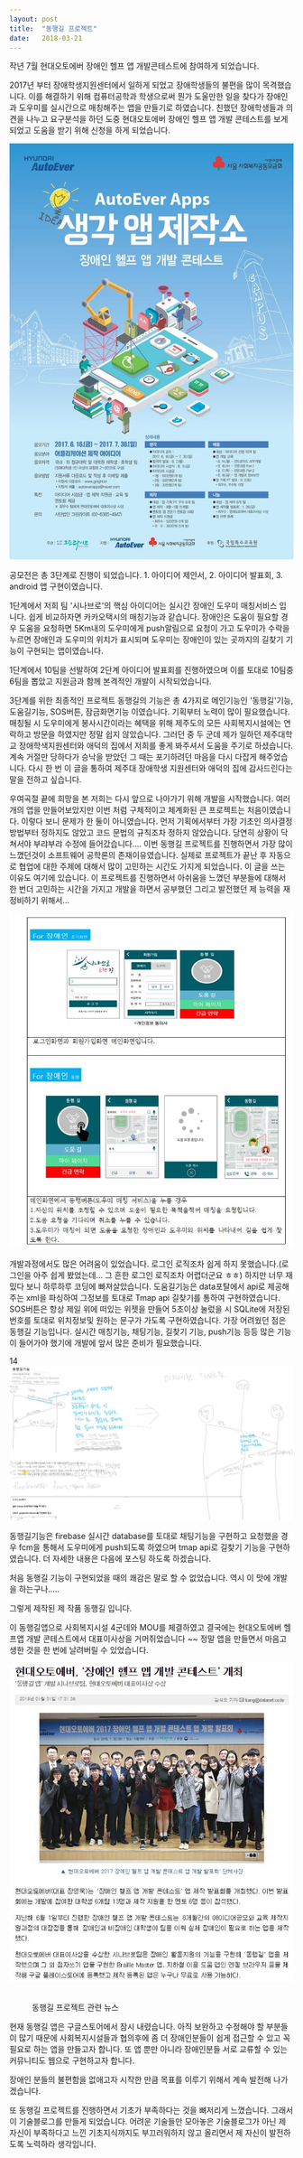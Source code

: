 ```yaml
---
layout: post
title:  "동행길 프로젝트"
date:   2018-03-21
---
```


<p class="intro"><span class="dropcap">작</span>년 7월 현대오토에버 장애인 헬프 앱 개발콘테스트에 참여하게 되었습니다.</p>

2017년 부터 장애학생지원센터에서 일하게 되었고 장애학생들의 불편을 많이 목격했습니다. 이를 해결하기 위해 컴퓨터공학과 학생으로써 뭔가 도울만한 일을 찾다가 장애인과 도우미를 실시간으로 매칭해주는 앱을 만들기로 하였습니다. 친했던 장애학생들과 의견을 나누고 요구분석을 하던 도중 현대오토에버 장애인 헬프 앱 개발 콘테스트를 보게되었고 도움을 받기 위해 신청을 하게 되었습니다.



![헬프앱 개발 콘테스트](/assets/img/helpapp.jpg)

공모전은 총 3단계로 진행이 되었습니다. 1. 아이디어 제안서, 2. 아이디어 발표회, 3. android 앱 구현이였습니다.

1단계에서 저희 팀 '시나브로'의 핵심 아이디어는 실시간 장애인 도우미 매칭서비스 입니다. 쉽게 비교하자면 카카오택시의 매칭기능과 같습니다.
장애인은 도움이 필요할 경우 도움을 요청하면 5Km내의 도우미에게 push알림으로 요청이 가고 도우미가 수락을 누르면 장애인과 도우미의 위치가 표시되며 도우미는 장애인이 있는 곳까지의 길찾기 기능이 구현되는 앱이였습니다.

1단계에서 10팀을 선발하여 2단계 아이디어 발표회를 진행하였으며 이를 토대로 10팀중 6팀을 뽑았고 지원금과 함께 본격적인 개발이 시작되었습니다.


3단계를 위한 최종적인 프로젝트 동행길의 기능은 총 4가지로 메인기능인 '동행길'기능, 도움길기능, SOS버튼, 잠금화면기능 이였습니다.
기획부터 노력이 많이 필요했습니다. 매칭될 시 도우미에게 봉사시간이라는 혜택을 위해 제주도의 모든 사회복지시설에는 연락하고 방문을 하였지만 정말 쉽지 않았습니다. 그러던 중 두 군데 제가 일하던 제주대학교 장애학색지원센터와 애덕의 집에서 저희를 좋게 봐주셔서 도움을 주기로 하셨습니다. 계속 거절만 당하다가 승낙을 받았던 그 때는 포기하려던 마음을 다시 다잡게 해주었습니다. 다시 한 번 이 글을 통하여 제주대 장애학생 지원센터와 애덕의 집에 감사드린다는 말을 전하고 싶습니다.

우여곡절 끝에 희망을 본 저희는 다시 앞으로 나아가기 위해 개발을 시작했습니다. 여러 개의 앱을 만들어보았지만 이번 처럼 구체적이고 체계화된 큰 프로젝트는 처음이였습니다. 이렇다 보니 문제가 한 둘이 아니였습니다. 먼저 기획에서부터 가장 기초인 의사결정방법부터 정하지도 않았고 코드 문법의 규칙조차 정하지 않았습니다. 당연히 상황이 닥쳐서야 부랴부랴 수정에 들어갔습니다....  이번 동행길 프로젝트를 진행하면서 가장 많이 느꼈던것이 소프트웨어 공학론의 존재이유였습니다. 실제로 프로젝트가 끝난 후 자동으로 협업에 대한 주제에 대해서 많이 고민하는 시간도 가지게 되었습니다. 이 글을 쓰는 이유도 여기에 있습니다. 이 프로젝트를 진행하면서 아쉬움을 느꼈던 부분들에 대해서 한 번더 고민하는 시간을 가지고 개발을 하면서 공부했던 그리고 발전했던 제 능력을 재정비하기 위해서...

![동행길앱 초기 디자인](/assets/img/content.JPG)


개발과정에서도 많은 어려움이 있었습니다. 로그인 로직조차 쉽게 하지 못했습니다.(로그인을 아주 쉽게 봤었는데... 그 흔한 로그인 로직조차 어렵더군요 ㅎㅎ) 하지만 너무 재밌다 보니 하루하루 코딩에 빠져살았습니다. 도움길기능은 data포탈에서 api로 제공해주는 xml을 파싱하여 그정보를 토대로 Tmap api 길찾기를 통하여 구현하였습니다. SOS버튼은 항상 제일 위에 떠있는 위젯을 만들어 5초이상 눌렀을 시 SQLite에 저장된 번호를 토대로 위치정보및 원하는 문구가 가도록 구현하였습니다. 가장 어려웠던 점은 동행길 기능입니다. 실시간 매칭기능, 채팅기능, 길찾기 기능, push기능 등등 많은 기능이 들어가야 했기에 개발에 앞서 많은 준비가 필요했습니다.


14
![동행길기능 구현 전 준비](/assets/img/accompany.jpg)

동행길기능은 firebase 실시간 database를 토대로 채팅기능을 구현하고 요청했을 경우 fcm을 통해서 도우미에게 push되도록 하였으며 tmap api로 길찾기 기능을 구현하였습니다. 더 자세한 내용은 다음에 포스팅 하도록 하겠습니다.

처음 동행길 기능이 구현되었을 때의 쾌감은 말로 할 수 없었습니다. 역시 이 맛에 개발을 하는구나.....

그렇게 제작된 제 작품 동행길 입니다.


이 동행길앱으로 사회복지시설 4군데와 MOU를 체결하였고 결국에는 현대오토에버 헬프앱 개발 콘테스트에서 대표이사상을 거머쥐었습니다 ~~ 정말 앱을 만들면서 마음고생한 것을 한 번에 날려버릴 수 있었습니다. 	 

![동행길 프로젝트 관련 뉴스](/assets/img/news.JPG)
<figure>
	<img src="{{ '/assets/img/news.jpg' | prepend: site.baseurl }}" alt="">
	<figcaption>동행길 프로젝트 관련 뉴스</figcaption>
</figure>

현재 동행길 앱은 구글스토어에서 잠시 내렸습니다. 아직 보완하고 수정해야 할 부분들이 많기 때문에 사회복지시설들과 협의후에 좀 더 장애인분들이 쉽게 접근할 수 있고 꼭 필요로 하는 앱을 만들고자 합니다. 또 앱 뿐만 아니라 장애인분들 서로 교류할 수 있는 커뮤니티도 웹으로 구현하고자 합니다.

장애인 분들의 불편함을 없애고자 시작한 만큼 목표를 이루기 위해서 계속 발전해 나가겠습니다.

또 동행길 프로젝트를 진행하면서 기초가 부족하다는 것을 뼈저리게 느꼈습니다. 그래서 이 기술블로그를 만들게 되었습니다. 어려운 기술들만 모아놓은 기술블로그가 아닌 제 자신이 부족하다고 느낀 기초지식까지도 부끄러워하지 않고 올리면서 제 자신이 발전하도록 노력하라 생각입니다.
